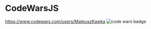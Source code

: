 # CodeWarsJS
https://www.codewars.com/users/MateuszKawka
![code wars badge](https://www.codewars.com/users/MateuszKawka/badges/small)
